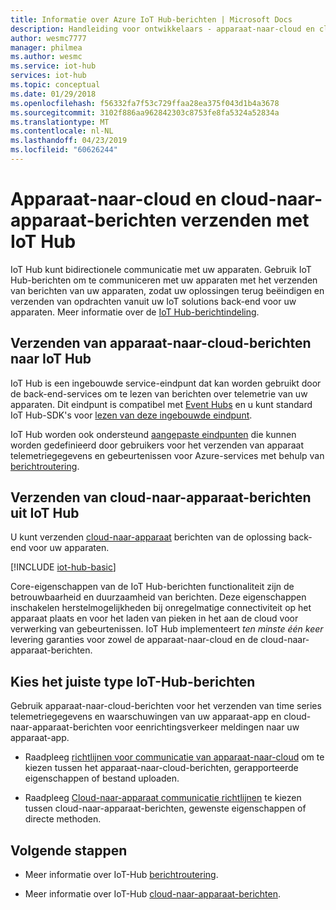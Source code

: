```yaml
---
title: Informatie over Azure IoT Hub-berichten | Microsoft Docs
description: Handleiding voor ontwikkelaars - apparaat-naar-cloud en cloud-naar-apparaat met IoT Hub-berichten. Bevat informatie over berichtindelingen en ondersteunde communicatieprotocollen.
author: wesmc7777
manager: philmea
ms.author: wesmc
ms.service: iot-hub
services: iot-hub
ms.topic: conceptual
ms.date: 01/29/2018
ms.openlocfilehash: f56332fa7f53c729ffaa28ea375f043d1b4a3678
ms.sourcegitcommit: 3102f886aa962842303c8753fe8fa5324a52834a
ms.translationtype: MT
ms.contentlocale: nl-NL
ms.lasthandoff: 04/23/2019
ms.locfileid: "60626244"
---
```

# <a name="send-device-to-cloud-and-cloud-to-device-messages-with-iot-hub"></a>Apparaat-naar-cloud en cloud-naar-apparaat-berichten verzenden met IoT Hub

IoT Hub kunt bidirectionele communicatie met uw apparaten. Gebruik IoT Hub-berichten om te communiceren met uw apparaten met het verzenden van berichten van uw apparaten, zodat uw oplossingen terug beëindigen en verzenden van opdrachten vanuit uw IoT solutions back-end voor uw apparaten. Meer informatie over de [IoT Hub-berichtindeling](iot-hub-devguide-messages-construct.md).

## <a name="sending-device-to-cloud-messages-to-iot-hub"></a>Verzenden van apparaat-naar-cloud-berichten naar IoT Hub

IoT Hub is een ingebouwde service-eindpunt dat kan worden gebruikt door de back-end-services om te lezen van berichten over telemetrie van uw apparaten. Dit eindpunt is compatibel met [Event Hubs](https://docs.microsoft.com/azure/event-hubs/) en u kunt standard IoT Hub-SDK's voor [lezen van deze ingebouwde eindpunt](iot-hub-devguide-messages-read-builtin.md).

IoT Hub worden ook ondersteund [aangepaste eindpunten](iot-hub-devguide-endpoints.md#custom-endpoints) die kunnen worden gedefinieerd door gebruikers voor het verzenden van apparaat telemetriegegevens en gebeurtenissen voor Azure-services met behulp van [berichtroutering](iot-hub-devguide-messages-d2c.md).

## <a name="sending-cloud-to-device-messages-from-iot-hub"></a>Verzenden van cloud-naar-apparaat-berichten uit IoT Hub

U kunt verzenden [cloud-naar-apparaat](iot-hub-devguide-messages-c2d.md) berichten van de oplossing back-end voor uw apparaten.

[!INCLUDE [iot-hub-basic](../../includes/iot-hub-basic-partial.md)]

Core-eigenschappen van de IoT Hub-berichten functionaliteit zijn de betrouwbaarheid en duurzaamheid van berichten. Deze eigenschappen inschakelen herstelmogelijkheden bij onregelmatige connectiviteit op het apparaat plaats en voor het laden van pieken in het aan de cloud voor verwerking van gebeurtenissen. IoT Hub implementeert *ten minste één keer* levering garanties voor zowel de apparaat-naar-cloud en de cloud-naar-apparaat-berichten.

## <a name="choosing-the-right-type-of-iot-hub-messaging"></a>Kies het juiste type IoT-Hub-berichten

Gebruik apparaat-naar-cloud-berichten voor het verzenden van time series telemetriegegevens en waarschuwingen van uw apparaat-app en cloud-naar-apparaat-berichten voor eenrichtingsverkeer meldingen naar uw apparaat-app.

* Raadpleeg [richtlijnen voor communicatie van apparaat-naar-cloud](https://docs.microsoft.com/azure/iot-hub/iot-hub-devguide-d2c-guidance) om te kiezen tussen het apparaat-naar-cloud-berichten, gerapporteerde eigenschappen of bestand uploaden.

* Raadpleeg [Cloud-naar-apparaat communicatie richtlijnen](https://docs.microsoft.com/azure/iot-hub/iot-hub-devguide-c2d-guidance) te kiezen tussen cloud-naar-apparaat-berichten, gewenste eigenschappen of directe methoden.

## <a name="next-steps"></a>Volgende stappen

* Meer informatie over IoT-Hub [berichtroutering](iot-hub-devguide-messages-d2c.md).

* Meer informatie over IoT-Hub [cloud-naar-apparaat-berichten](iot-hub-devguide-messages-c2d.md).